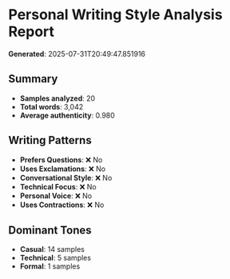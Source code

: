 # Personal Writing Style Analysis Report

**Generated**: 2025-07-31T20:49:47.851916

## Summary
- **Samples analyzed**: 20
- **Total words**: 3,042
- **Average authenticity**: 0.980

## Writing Patterns
- **Prefers Questions**: ❌ No
- **Uses Exclamations**: ❌ No
- **Conversational Style**: ❌ No
- **Technical Focus**: ❌ No
- **Personal Voice**: ❌ No
- **Uses Contractions**: ❌ No

## Dominant Tones
- **Casual**: 14 samples
- **Technical**: 5 samples
- **Formal**: 1 samples

